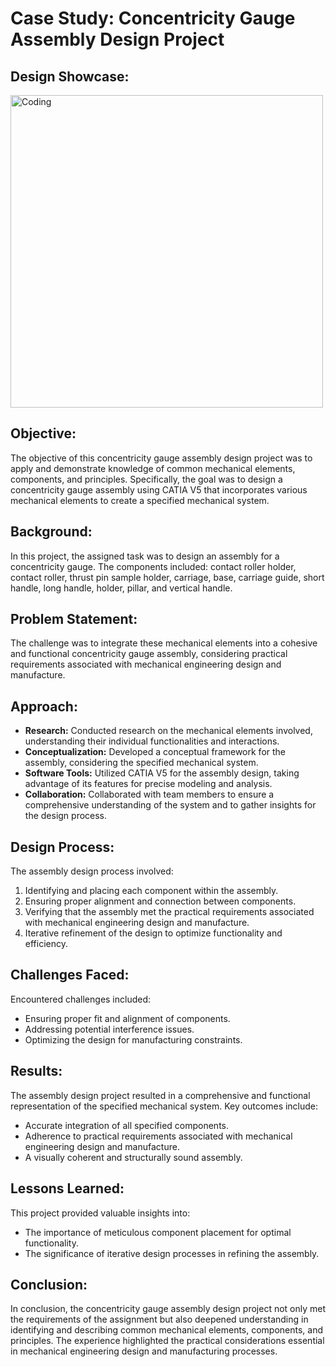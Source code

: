 
<h1>Case Study: Concentricity Gauge Assembly Design Project</h1>

<h2>Design Showcase:</h2>
<img width="500" alt="Coding" src="https://github.com/Mathew2624/Case-Study-Assembly-Design-Project/assets/150618966/2e5fcbab-96e8-4754-8206-89fc3e190f25">


<h2>Objective:</h2>
    <p>The objective of this concentricity gauge assembly design project was to apply and demonstrate knowledge of common
        mechanical elements, components, and principles. Specifically, the goal was to design a concentricity gauge
        assembly using CATIA V5 that incorporates various mechanical elements to create a specified mechanical system.</p>

<h2>Background:</h2>
    <p>In this project, the assigned task was to design an assembly for a concentricity gauge. The components included:
        contact roller holder, contact roller, thrust pin sample holder, carriage, base, carriage guide, short handle,
        long handle, holder, pillar, and vertical handle.</p>

<h2>Problem Statement:</h2>
    <p>The challenge was to integrate these mechanical elements into a cohesive and functional concentricity gauge
        assembly, considering practical requirements associated with mechanical engineering design and manufacture.</p>

<h2>Approach:</h2>
    <ul>
        <li><strong>Research:</strong> Conducted research on the mechanical elements involved, understanding their
            individual functionalities and interactions.</li>
        <li><strong>Conceptualization:</strong> Developed a conceptual framework for the assembly, considering the
            specified mechanical system.</li>
        <li><strong>Software Tools:</strong> Utilized CATIA V5 for the assembly design, taking advantage of its features
            for precise modeling and analysis.</li>
        <li><strong>Collaboration:</strong> Collaborated with team members to ensure a comprehensive understanding of the
            system and to gather insights for the design process.</li>
    </ul>

 <h2>Design Process:</h2>
    <p>The assembly design process involved:</p>
    <ol>
        <li>Identifying and placing each component within the assembly.</li>
        <li>Ensuring proper alignment and connection between components.</li>
        <li>Verifying that the assembly met the practical requirements associated with mechanical engineering design and
            manufacture.</li>
        <li>Iterative refinement of the design to optimize functionality and efficiency.</li>
    </ol>

<h2>Challenges Faced:</h2>
    <p>Encountered challenges included:</p>
    <ul>
        <li>Ensuring proper fit and alignment of components.</li>
        <li>Addressing potential interference issues.</li>
        <li>Optimizing the design for manufacturing constraints.</li>
    </ul>

<h2>Results:</h2>
    <p>The assembly design project resulted in a comprehensive and functional representation of the specified mechanical
        system. Key outcomes include:</p>
    <ul>
        <li>Accurate integration of all specified components.</li>
        <li>Adherence to practical requirements associated with mechanical engineering design and manufacture.</li>
        <li>A visually coherent and structurally sound assembly.</li>
    </ul>

<h2>Lessons Learned:</h2>
    <p>This project provided valuable insights into:</p>
    <ul>
        <li>The importance of meticulous component placement for optimal functionality.</li>
        <li>The significance of iterative design processes in refining the assembly.</li>
    </ul>

<h2>Conclusion:</h2>
    <p>In conclusion, the concentricity gauge assembly design project not only met the requirements of the assignment but
        also deepened understanding in identifying and describing common mechanical elements, components, and principles.
        The experience highlighted the practical considerations essential in mechanical engineering design and
        manufacturing processes.</p>

</body>

</html>
